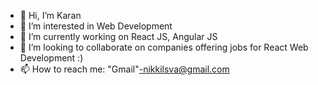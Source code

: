 - 👋 Hi, I’m Karan
- 👀 I’m interested in Web Development
- 🌱 I’m currently working on React JS, Angular JS
- 💞️ I’m looking to collaborate on companies offering jobs for React Web Development :)
- 📫 How to reach me: "Gmail"-nikkilsva@gmail.com

<!---
Karan's repo is a ✨ special ✨ repository because its `README.md` (this file) appears on your GitHub profile.
--->
